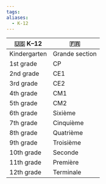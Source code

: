 ```yaml
---
tags: 
aliases:
  - K-12
---
```

| 🇺🇸 K–12 | 🇫🇷  |
| ---- | ---- |
| Kindergarten | Grande section |
| 1st grade | CP |
| 2nd grade | CE1 |
| 3rd grade | CE2 |
| 4th grade | CM1 |
| 5th grade | CM2 |
| 6th grade | Sixième |
| 7th grade | Cinquième |
| 8th grade | Quatrième |
| 9th grade | Troisième |
| 10th grade | Seconde |
| 11th grade | Première |
| 12th grade | Terminale |
